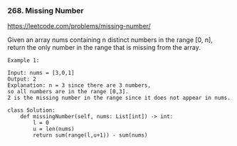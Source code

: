 ### 268. Missing Number

https://leetcode.com/problems/missing-number/

Given an array nums containing n distinct numbers in the range [0, n], return the only number in the range that is missing from the array.

```
Example 1:

Input: nums = [3,0,1]
Output: 2
Explanation: n = 3 since there are 3 numbers, 
so all numbers are in the range [0,3]. 
2 is the missing number in the range since it does not appear in nums.
```

```
class Solution:
    def missingNumber(self, nums: List[int]) -> int:
        l = 0
        u = len(nums)        
        return sum(range(l,u+1)) - sum(nums)
```

